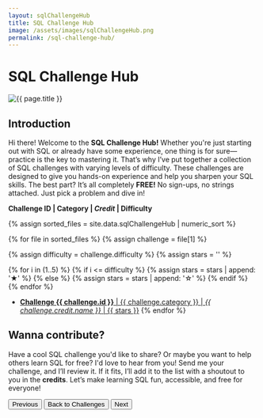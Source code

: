 ```yaml
---
layout: sqlChallengeHub
title: SQL Challenge Hub
image: /assets/images/sqlChallengeHub.png
permalink: /sql-challenge-hub/
---
```


<div id="challenge-list" markdown="1">

# SQL Challenge Hub

<img class="featured-image" src="{{ page.image | relative_url }}" alt="{{ page.title }}">

## Introduction

Hi there! Welcome to the **SQL Challenge Hub!** Whether you're just starting out with SQL or already have some experience, one thing is for sure—practice is the key to mastering it. That’s why I’ve put together a collection of SQL challenges with varying levels of difficulty. These challenges are designed to give you hands-on experience and help you sharpen your SQL skills. The best part? It’s all completely **FREE!** No sign-ups, no strings attached. Just pick a problem and dive in!

**Challenge ID \| Category \| *Credit* \| Difficulty**

{% assign sorted_files = site.data.sqlChallengeHub | numeric_sort %}

{% for file in sorted_files %}
  {% assign challenge = file[1] %}
  
  {% assign difficulty = challenge.difficulty %}
  {% assign stars = '' %}
  
  {% for i in (1..5) %}
    {% if i <= difficulty %}
      {% assign stars = stars | append: '★' %}
    {% else %}
      {% assign stars = stars | append: '☆' %}
    {% endif %}
  {% endfor %}
  
  - <a href="#" onclick="loadChallenge({{ challenge.id }})">**Challenge {{ challenge.id }}** \| {{ challenge.category }} \| *{{ challenge.credit.name }}* \| {{ stars }}</a>
{% endfor %}

## Wanna contribute?

Have a cool SQL challenge you'd like to share? Or maybe you want to help others learn SQL for free? I'd love to hear from you! Send me your challenge, and I’ll review it. If it fits, I’ll add it to the list with a shoutout to you in the **credits**. Let’s make learning SQL fun, accessible, and free for everyone!

</div>

<div id="sql-playground-app" style="display:none;">

  <div class="buttons">
    <button onclick="previousChallenge()">Previous</button>
    <button onclick="showChallengeList()">Back to Challenges</button>
    <button onclick="nextChallenge()">Next</button>
  </div>

  <div id="challenge-container"></div>

  <p><strong>Query:</strong></p>
  <textarea id="query-input" placeholder="Write your SQL query here...

[Ctrl + /] --> Comment/uncomment selected lines.
[Ctrl + Enter] --> Run Query."></textarea>

  <div class="buttons">
    <button onclick="executeQuery()">Run Query</button>
    <button onclick="showHint()">Hint 👀</button>
    <button onclick="clearQuery()">Clear 🔄</button>
    <button onclick="showAnswer()">Show Answer</button>
  </div>

  <p><strong>Output:</strong></p>
  <div id="query-result">
    <textarea id="result-output" readonly></textarea>
  </div>

  <div class="buttons">
    <button onclick="previousChallenge()">Previous</button>
    <button onclick="showChallengeList()">Back to Challenges</button>
    <button onclick="nextChallenge()">Next</button>
  </div>

</div>




<script src="https://cdnjs.cloudflare.com/ajax/libs/sql.js/1.6.2/sql-wasm.js"></script>
<script src="{{ '/assets/js/sqlChallengeHub.js' | relative_url }}"></script>
<script src="https://cdn.jsdelivr.net/npm/fireworks-js/dist/fireworks.min.js"></script>